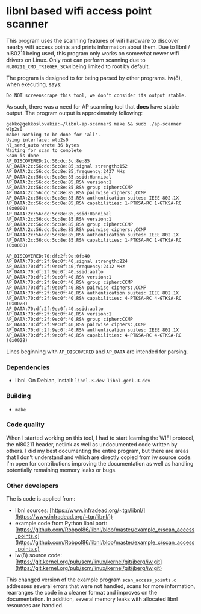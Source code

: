 # libnl based wifi access point scanner

This program uses the scanning features of wifi hardware to discover nearby wifi access points and prints information about them. Due to libnl / nl80211 being used, this program only works on somewhat newer wifi drivers on Linux. Only root can perform scanning due to `NL80211_CMD_TRIGGER_SCAN` being limited to root by default.

The program is designed to for being parsed by other programs. iw(8), when executing, says:

```
Do NOT screenscrape this tool, we don't consider its output stable.
```

As such, there was a need for AP scanning tool that **does** have stable output. The program output is approximately following:

```
gekko@gekkoslovakia:~/libnl-ap-scanner$ make && sudo ./ap-scanner wlp2s0
make: Nothing to be done for 'all'.
Using interface: wlp2s0
nl_send_auto wrote 36 bytes
Waiting for scan to complete
Scan is done
AP_DISCOVERED:2c:56:dc:5c:8e:85
AP_DATA:2c:56:dc:5c:8e:85,signal strength:152
AP_DATA:2c:56:dc:5c:8e:85,frequency:2437 MHz
AP_DATA:2c:56:dc:5c:8e:85,ssid:Hannibal
AP_DATA:2c:56:dc:5c:8e:85,RSN version:1
AP_DATA:2c:56:dc:5c:8e:85,RSN group cipher:CCMP
AP_DATA:2c:56:dc:5c:8e:85,RSN pairwise ciphers:,CCMP
AP_DATA:2c:56:dc:5c:8e:85,RSN authentication suites: IEEE 802.1X
AP_DATA:2c:56:dc:5c:8e:85,RSN capabilities: 1-PTKSA-RC 1-GTKSA-RC (0x0000)
AP_DATA:2c:56:dc:5c:8e:85,ssid:Hannibal
AP_DATA:2c:56:dc:5c:8e:85,RSN version:1
AP_DATA:2c:56:dc:5c:8e:85,RSN group cipher:CCMP
AP_DATA:2c:56:dc:5c:8e:85,RSN pairwise ciphers:,CCMP
AP_DATA:2c:56:dc:5c:8e:85,RSN authentication suites: IEEE 802.1X
AP_DATA:2c:56:dc:5c:8e:85,RSN capabilities: 1-PTKSA-RC 1-GTKSA-RC (0x0000)

AP_DISCOVERED:70:df:2f:9e:0f:40
AP_DATA:70:df:2f:9e:0f:40,signal strength:224
AP_DATA:70:df:2f:9e:0f:40,frequency:2412 MHz
AP_DATA:70:df:2f:9e:0f:40,ssid:aalto
AP_DATA:70:df:2f:9e:0f:40,RSN version:1
AP_DATA:70:df:2f:9e:0f:40,RSN group cipher:CCMP
AP_DATA:70:df:2f:9e:0f:40,RSN pairwise ciphers:,CCMP
AP_DATA:70:df:2f:9e:0f:40,RSN authentication suites: IEEE 802.1X
AP_DATA:70:df:2f:9e:0f:40,RSN capabilities: 4-PTKSA-RC 4-GTKSA-RC (0x0028)
AP_DATA:70:df:2f:9e:0f:40,ssid:aalto
AP_DATA:70:df:2f:9e:0f:40,RSN version:1
AP_DATA:70:df:2f:9e:0f:40,RSN group cipher:CCMP
AP_DATA:70:df:2f:9e:0f:40,RSN pairwise ciphers:,CCMP
AP_DATA:70:df:2f:9e:0f:40,RSN authentication suites: IEEE 802.1X
AP_DATA:70:df:2f:9e:0f:40,RSN capabilities: 4-PTKSA-RC 4-GTKSA-RC (0x0028)
```

Lines beginning with `AP_DISCOVERED` and `AP_DATA` are intended for parsing.

### Dependencies

* libnl. On Debian, install: `libnl-3-dev libnl-genl-3-dev`

### Building

* `make`

### Code quality

When I started working on this tool, I had to start learning the WIFI protocol, the nl80211 header, netlink as well as undocumented code written by others. I did my best documenting the entire program, but there are areas that I don't understand and which are directly copied from iw source code. I'm open for contributions improving the documentation as well as handling potentially remaining memory leaks or bugs.

### Other developers

The is code is applied from:

* libnl sources: [https://www.infradead.org/~tgr/libnl/](https://www.infradead.org/~tgr/libnl/])
* example code from Python libnl port: [https://github.com/Robpol86/libnl/blob/master/example_c/scan_access_points.c](https://github.com/Robpol86/libnl/blob/master/example_c/scan_access_points.c)
* iw(8) source code: [https://git.kernel.org/pub/scm/linux/kernel/git/jberg/iw.git](https://git.kernel.org/pub/scm/linux/kernel/git/jberg/iw.git)

This changed version of the example program `scan_access_points.c` addresses several errors that were not handled, scans for more information, rearranges the code in a cleaner format and improves on the documentation. In addition, several memory leaks with allocated libnl resources are handled.


